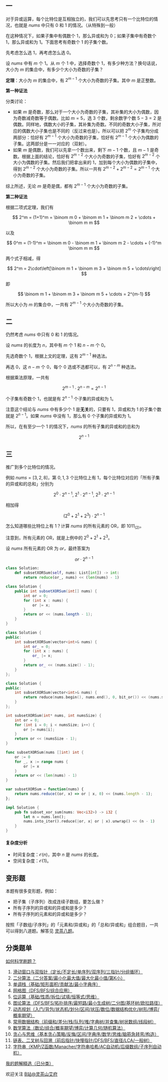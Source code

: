 ## 一

对于异或运算，每个比特位是互相独立的，我们可以先思考只有一个比特位的情况，也就是 $\textit{nums}$ 中只有 $0$ 和 $1$ 的情况。（从特殊到一般）

在这种情况下，如果子集中有偶数个 $1$，那么异或和为 $0$；如果子集中有奇数个 $1$，那么异或和为 $1$。下面思考有奇数个 $1$ 的子集个数。

先考虑怎么选 $1$，再考虑怎么选 $0$。

设 $\textit{nums}$ 中有 $m$ 个 $1$。从 $m$ 个 $1$ 中，选择奇数个 $1$，有多少种方法？换句话说，大小为 $m$ 的集合中，有多少个大小为奇数的子集？

**定理**：大小为 $m$ 的集合中，有 $2^{m-1}$ 个大小为奇数的子集。其中 $m$ 是正整数。

**第一种证法**

分类讨论：

- 如果 $m$ 是奇数，那么对于一个大小为奇数的子集，其补集的大小为偶数，因为奇数减奇数等于偶数。比如 $m=5$，选 $3$ 个数，剩余数字个数 $5-3=2$ 是偶数。同样地，偶数大小的子集，其补集为奇数。不同的奇数大小子集，所对应的偶数大小子集也是不同的（反过来也是）。所以可以把 $2^m$ 个子集均分成两部分：恰好有 $2^{m-1}$ 个大小为奇数的子集，恰好有 $2^{m-1}$ 个大小为偶数的子集。这两部分是一一对应的（双射）。
- 如果 $m$ 是偶数，我们可以先拿一个数出来，剩下 $m-1$ 个数，且 $m-1$ 是奇数。根据上面的结论，恰好有 $2^{m-2}$ 个大小为奇数的子集，恰好有 $2^{m-2}$ 个大小为偶数的子集。然后我们把拿出来的 $1$，加到每个大小为偶数的子集中，得到 $2^{m-2}$ 个大小为奇数的子集。所以一共有 $2^{m-2} + 2^{m-2} = 2^{m-1}$ 个大小为奇数的子集。

综上所述，无论 $m$ 是奇是偶，都有 $2^{m-1}$ 个大小为奇数的子集。

**第二种证法**

根据二项式定理，我们有

$$
2^m = (1+1)^m = \binom m 0 + \binom m 1 + \binom m 2 + \cdots + \binom m m
$$

以及

$$
0^m = (1-1)^m = \binom m 0 - \binom m 1 + \binom m 2 - \cdots + (-1)^m \binom m m
$$

两个式子相减，得

$$
2^m = 2\cdot\left[\binom m 1 + \binom m 3 + \binom m 5 + \cdots\right]
$$

即

$$
\binom m 1 + \binom m 3 + \binom m 5 + \cdots = 2^{m-1}
$$

所以大小为 $m$ 的集合中，一共有 $2^{m-1}$ 个大小为奇数的子集。

## 二

仍然考虑 $\textit{nums}$ 中只有 $0$ 和 $1$ 的情况。

设 $\textit{nums}$ 的长度为 $n$，其中有 $m$ 个 $1$ 和 $n-m$ 个 $0$。

先选奇数个 $1$，根据上文的定理，这有 $2^{m-1}$ 种选法。

再选 $0$，这 $n-m$ 个 $0$，每个 $0$ 选或不选都可以，有 $2^{n-m}$ 种选法。

根据乘法原理，一共有

$$
2^{m-1}\cdot 2^{n-m} = 2^{n-1}
$$

个子集有奇数个 $1$，也就是有 $2^{n-1}$ 个子集的异或和为 $1$。

注意这个结论与 $\textit{nums}$ 中有多少个 $1$ 是**无关**的，只要有 $1$，异或和为 $1$ 的子集个数就是 $2^{n-1}$。如果 $\textit{nums}$ 中没有 $1$，那么有 $0$ 个子集的异或和为 $1$。

所以，在有至少一个 $1$ 的情况下，$\textit{nums}$ 的所有子集的异或和的总和为

$$
2^{n-1}
$$

## 三

推广到多个比特位的情况。

例如 $\textit{nums}=[3,2,8]$，第 $0,1,3$ 个比特位上有 $1$，每个比特位对应的「所有子集的异或和的总和」分别为

$$
2^0 \cdot 2^{n-1},\ 2^1 \cdot 2^{n-1},\ 2^3\cdot 2^{n-1}
$$

相加得

$$
(2^0 + 2^1 + 2^3) \cdot 2^{n-1}
$$

怎么知道哪些比特位上有 $1$？计算 $\textit{nums}$ 的所有元素的 OR，即 $1011_{(2)}$。

注意到，所有元素的 OR，就是上例中的 $2^0 + 2^1 + 2^3$。

设 $\textit{nums}$ 所有元素的 OR 为 $\textit{or}$，最终答案为

$$
\textit{or} \cdot 2^{n-1}
$$

```py [sol-Python3]
class Solution:
    def subsetXORSum(self, nums: List[int]) -> int:
        return reduce(or_, nums) << (len(nums) - 1)
```

```java [sol-Java]
class Solution {
    public int subsetXORSum(int[] nums) {
        int or = 0;
        for (int x : nums) {
            or |= x;
        }
        return or << (nums.length - 1);
    }
}
```

```cpp [sol-C++]
class Solution {
public:
    int subsetXORSum(vector<int>& nums) {
        int or_ = 0;
        for (int x : nums) {
            or_ |= x;
        }
        return or_ << (nums.size() - 1);
    }
};
```

```cpp [sol-C++ 写法二]
class Solution {
public:
    int subsetXORSum(vector<int>& nums) {
        return reduce(nums.begin(), nums.end(), 0, bit_or()) << (nums.size() - 1);
    }
};
```

```c [sol-C]
int subsetXORSum(int* nums, int numsSize) {
    int or = 0;
    for (int i = 0; i < numsSize; i++) {
        or |= nums[i];
    }
    return or << (numsSize - 1);
}
```

```go [sol-Go]
func subsetXORSum(nums []int) int {
    or := 0
    for _, x := range nums {
        or |= x
    }
    return or << (len(nums) - 1)
}
```

```js [sol-JavaScript]
var subsetXORSum = function(nums) {
    return nums.reduce((or, x) => or | x, 0) << (nums.length - 1);
};
```

```rust [sol-Rust]
impl Solution {
    pub fn subset_xor_sum(nums: Vec<i32>) -> i32 {
        let n = nums.len();
        nums.into_iter().reduce(|or, x| or | x).unwrap() << (n - 1)
    }
}
```

#### 复杂度分析

- 时间复杂度：$\mathcal{O}(n)$，其中 $n$ 是 $\textit{nums}$ 的长度。
- 空间复杂度：$\mathcal{O}(1)$。

## 变形题

本题有很多变形题，例如：

- 把子集（子序列）改成连续子数组，要怎么做？
- 所有子序列的异或和的异或和是多少？
- 所有子序列的元素和的异或和是多少？

按照「子数组/子序列」的「元素和/异或和」的「总和/异或和」组合题目，一共可以得到八道题。解答见 [灵茶八题](https://zhuanlan.zhihu.com/p/31292765508)。

## 分类题单

[如何科学刷题？](https://leetcode.cn/circle/discuss/RvFUtj/)

1. [滑动窗口与双指针（定长/不定长/单序列/双序列/三指针/分组循环）](https://leetcode.cn/circle/discuss/0viNMK/)
2. [二分算法（二分答案/最小化最大值/最大化最小值/第K小）](https://leetcode.cn/circle/discuss/SqopEo/)
3. [单调栈（基础/矩形面积/贡献法/最小字典序）](https://leetcode.cn/circle/discuss/9oZFK9/)
4. [网格图（DFS/BFS/综合应用）](https://leetcode.cn/circle/discuss/YiXPXW/)
5. [位运算（基础/性质/拆位/试填/恒等式/思维）](https://leetcode.cn/circle/discuss/dHn9Vk/)
6. [图论算法（DFS/BFS/拓扑排序/最短路/最小生成树/二分图/基环树/欧拉路径）](https://leetcode.cn/circle/discuss/01LUak/)
7. [动态规划（入门/背包/状态机/划分/区间/状压/数位/数据结构优化/树形/博弈/概率期望）](https://leetcode.cn/circle/discuss/tXLS3i/)
8. [常用数据结构（前缀和/差分/栈/队列/堆/字典树/并查集/树状数组/线段树）](https://leetcode.cn/circle/discuss/mOr1u6/)
9. [数学算法（数论/组合/概率期望/博弈/计算几何/随机算法）](https://leetcode.cn/circle/discuss/IYT3ss/)
10. [贪心与思维（基本贪心策略/反悔/区间/字典序/数学/思维/脑筋急转弯/构造）](https://leetcode.cn/circle/discuss/g6KTKL/)
11. [链表、二叉树与回溯（前后指针/快慢指针/DFS/BFS/直径/LCA/一般树）](https://leetcode.cn/circle/discuss/K0n2gO/)
12. [字符串（KMP/Z函数/Manacher/字符串哈希/AC自动机/后缀数组/子序列自动机）](https://leetcode.cn/circle/discuss/SJFwQI/)

[我的题解精选（已分类）](https://github.com/EndlessCheng/codeforces-go/blob/master/leetcode/SOLUTIONS.md)

欢迎关注 [B站@灵茶山艾府](https://space.bilibili.com/206214)
